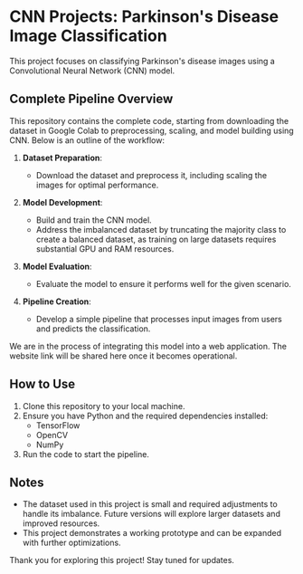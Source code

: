 # CNN Projects: Parkinson's Disease Image Classification

This project focuses on classifying Parkinson's disease images using a Convolutional Neural Network (CNN) model.

## Complete Pipeline Overview

This repository contains the complete code, starting from downloading the dataset in Google Colab to preprocessing, scaling, and model building using CNN. Below is an outline of the workflow:

1. **Dataset Preparation**:  
   - Download the dataset and preprocess it, including scaling the images for optimal performance.
   
2. **Model Development**:  
   - Build and train the CNN model.  
   - Address the imbalanced dataset by truncating the majority class to create a balanced dataset, as training on large datasets requires substantial GPU and RAM resources.

3. **Model Evaluation**:  
   - Evaluate the model to ensure it performs well for the given scenario.

4. **Pipeline Creation**:  
   - Develop a simple pipeline that processes input images from users and predicts the classification.

We are in the process of integrating this model into a web application. The website link will be shared here once it becomes operational.

## How to Use

1. Clone this repository to your local machine.
2. Ensure you have Python and the required dependencies installed:
   - TensorFlow
   - OpenCV
   - NumPy
3. Run the code to start the pipeline.

## Notes

- The dataset used in this project is small and required adjustments to handle its imbalance. Future versions will explore larger datasets and improved resources.
- This project demonstrates a working prototype and can be expanded with further optimizations.

Thank you for exploring this project! Stay tuned for updates.
